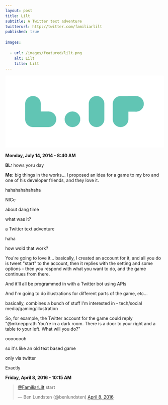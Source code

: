 ```yaml
---
layout: post
title: Lilt
subtitle: A Twitter text adventure
twitterurl: http://twitter.com/familiarlilt
published: true

images:

  - url: /images/featured/lilt.png
    alt: Lilt
    title: Lilt
---
```


<img class="aligncenter" src="/images/lilt/logo.png" alt="lilt" />

<p><b>Monday, July 14, 2014 - 8:40 AM</b></p>

<p class="wow fadeInUp chat bl" data-wow-offset="40"><span><b>BL:</b> hows yoru day</span></p>
<p class="wow fadeInUp chat" data-wow-offset="40"><span><b>Me:</b> big things in the works... I proposed an idea for a game to my bro and one of his developer friends, and they love it.</span></p>
<p class="wow fadeInUp chat bl" data-wow-offset="40"><span>hahahahahahaha</span></p>
<p class="wow fadeInUp chat bl" data-wow-offset="40"><span>NICe</span></p>
<p class="wow fadeInUp chat bl" data-wow-offset="40"><span>about dang time</span></p>
<p class="wow fadeInUp chat bl" data-wow-offset="40"><span>what was it?</span></p>
<p class="wow fadeInUp chat" data-wow-offset="40"><span>a Twitter text adventure</span></p>
<p class="wow fadeInUp chat bl" data-wow-offset="40"><span>haha</span></p>
<p class="wow fadeInUp chat bl" data-wow-offset="40"><span>how wold that work?</span></p>
<p class="wow fadeInUp chat" data-wow-offset="40"><span>You're going to love it... basically, I created an account for it, and all you do is tweet "start" to the account, then it replies with the setting and some options - then you respond with what you want to do, and the game continues from there.</span></p>
<p class="wow fadeInUp chat" data-wow-offset="40"><span>And it'll all be programmed in with a Twitter bot using APIs</span></p>
<p class="wow fadeInUp chat" data-wow-offset="40"><span>And I'm going to do illustrations for different parts of the game, etc...</span></p>
<p class="wow fadeInUp chat" data-wow-offset="40"><span>basically, combines a bunch of stuff I'm interested in - tech/social media/gaming/illustration</span></p>
<p class="wow fadeInUp chat" data-wow-offset="40"><span>So, for example, the Twitter account for the game could reply "@mknepprath You're in a dark room. There is a door to your right and a table to your left. What will you do?"</span></p>
<p class="wow fadeInUp chat bl" data-wow-offset="40"><span>oooooooh</span></p>
<p class="wow fadeInUp chat bl" data-wow-offset="40"><span>so it's like an old text based game</span></p>
<p class="wow fadeInUp chat bl" data-wow-offset="40"><span>only via twitter</span></p>
<p class="wow fadeInUp chat" data-wow-offset="40"><span>Exactly</span></p>

<p><b>Friday, April 8, 2016 - 10:15 AM</b></p>

<blockquote class="twitter-tweet" data-lang="en"><p lang="en" dir="ltr"><a href="https://twitter.com/FamiliarLilt">@FamiliarLilt</a> start</p>&mdash; Ben Lundsten (@benlundsten) <a href="https://twitter.com/benlundsten/status/718457134485082114">April 8, 2016</a></blockquote>
